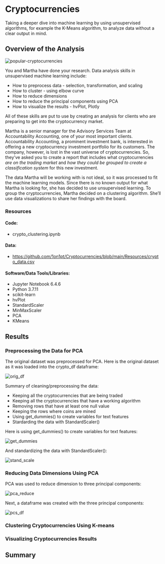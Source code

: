 # Cryptocurrencies
Taking a deeper dive into machine learning by using unsupervised algorithms, for example the K-Means algorithm, to analyze data without a clear output in mind.


## Overview of the Analysis
![popular-cryptocurrencies](https://user-images.githubusercontent.com/94148420/164922829-937b9523-0436-4ce6-ae14-0df3a2794ece.jpeg)

You and Martha have done your research. Data analysis skills in unsupervised machine learning include:
* How to preprocess data - selection, transformation, and scaling
* How to cluster - using elbow curve
* How to reduce dimensions
* How to reduce the principal components using PCA
* How to visualize the results - hvPlot, Plotly

All of these skills are put to use by creating an analysis for clients who are preparing to get into the cryptocurrency market.

Martha is a senior manager for the Advisory Services Team at Accountability Accounting, one of your most important clients. Accountability Accounting, a prominent investment bank, is interested in offering a new cryptocurrency investment portfolio for its customers. The company, however, is lost in the vast universe of cryptocurrencies. So, they’ve asked you to create a report that includes what cryptocurrencies *are on the trading market* and *how they could be grouped to create a classification system* for this new investment.

The data Martha will be working with is not ideal, so it was processed to fit the machine learning models. Since there is no known output for what Martha is looking for, she has decided to use unsupervised learning. To group the cryptocurrencies, Martha decided on a clustering algorithm. She’ll use data visualizations to share her findings with the board.

### Resources
#### Code:
* crypto_clustering.ipynb

#### Data:
* https://github.com/1on1pt/Cryptocurrencies/blob/main/Resources/crypto_data.csv

#### Software/Data Tools/Libraries:
* Jupyter Notebook 6.4.6
* Python 3.7.11
* scikit-learn
* hvPlot
* StandardScaler
* MinMaxScaler
* PCA
* KMeans

## Results
### Preprocessing the Data for PCA
The original dataset was preprocessed for PCA.  Here is the original dataset as it was loaded into the crypto_df dataframe:

![orig_df](https://user-images.githubusercontent.com/94148420/164934383-722fe87a-8ad8-402b-8395-dedf6653d9da.PNG)

Summary of cleaning/preprocessing the data:
* Keeping all the cryptocurrencies that are being traded
* Keeping all the cryptocurrencies that have a working algorithm
* Removing rows that have at least one null value
* Keeping the rows where coins are mined
* Using get_dummies() to create variables for text features
* Stardarding the data with StandardScaler()

Here is using get_dummies() to create variables for text features:

![get_dummies](https://user-images.githubusercontent.com/94148420/164934926-f668c1d7-1bf8-452b-b0e8-aec6eaad19d3.PNG)


And standardizing the data with StandardScaler():

![stand_scale](https://user-images.githubusercontent.com/94148420/164935244-1d0a13a3-096f-463f-ace9-134c6d3970f1.PNG)


### Reducing Data Dimensions Using PCA
PCA was used to reduce dimension to three principal components:

![pca_reduce](https://user-images.githubusercontent.com/94148420/164935760-59b42fe7-d6ce-4f05-8203-1825bd325222.PNG)


Next, a dataframe was created with the three principal components:

![pcs_df](https://user-images.githubusercontent.com/94148420/164936218-7b7f31cf-d80d-434e-9c25-ae37c88340b7.PNG)



### Clustering Cryptocurrencies Using K-means


### Visualizing Cryptocurrencies Results

## Summary
